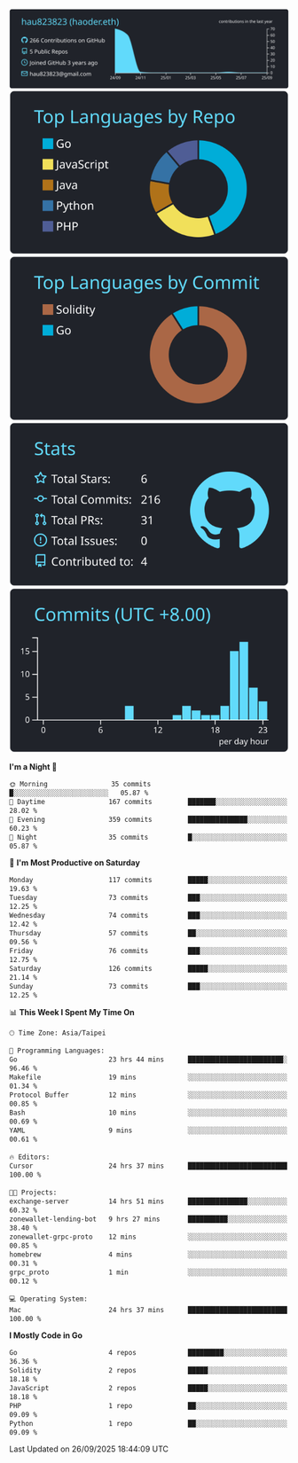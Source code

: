 [![](https://raw.githubusercontent.com/hau823823/hau823823/master/profile-summary-card-output/react/0-profile-details.svg)](https://github.com/vn7n24fzkq/github-profile-summary-cards)
[![](https://raw.githubusercontent.com/hau823823/hau823823/master/profile-summary-card-output/react/1-repos-per-language.svg)](https://github.com/vn7n24fzkq/github-profile-summary-cards) [![](https://raw.githubusercontent.com/hau823823/hau823823/master/profile-summary-card-output/react/2-most-commit-language.svg)](https://github.com/vn7n24fzkq/github-profile-summary-cards)
[![](https://raw.githubusercontent.com/hau823823/hau823823/master/profile-summary-card-output/react/3-stats.svg)](https://github.com/vn7n24fzkq/github-profile-summary-cards) [![](https://raw.githubusercontent.com/hau823823/hau823823/master/profile-summary-card-output/react/4-productive-time.svg)](https://github.com/vn7n24fzkq/github-profile-summary-cards)

<!--START_SECTION:waka-->
**I'm a Night 🦉** 

```text
🌞 Morning                35 commits          █░░░░░░░░░░░░░░░░░░░░░░░░   05.87 % 
🌆 Daytime                167 commits         ███████░░░░░░░░░░░░░░░░░░   28.02 % 
🌃 Evening                359 commits         ███████████████░░░░░░░░░░   60.23 % 
🌙 Night                  35 commits          █░░░░░░░░░░░░░░░░░░░░░░░░   05.87 % 
```
📅 **I'm Most Productive on Saturday** 

```text
Monday                   117 commits         █████░░░░░░░░░░░░░░░░░░░░   19.63 % 
Tuesday                  73 commits          ███░░░░░░░░░░░░░░░░░░░░░░   12.25 % 
Wednesday                74 commits          ███░░░░░░░░░░░░░░░░░░░░░░   12.42 % 
Thursday                 57 commits          ██░░░░░░░░░░░░░░░░░░░░░░░   09.56 % 
Friday                   76 commits          ███░░░░░░░░░░░░░░░░░░░░░░   12.75 % 
Saturday                 126 commits         █████░░░░░░░░░░░░░░░░░░░░   21.14 % 
Sunday                   73 commits          ███░░░░░░░░░░░░░░░░░░░░░░   12.25 % 
```


📊 **This Week I Spent My Time On** 

```text
🕑︎ Time Zone: Asia/Taipei

💬 Programming Languages: 
Go                       23 hrs 44 mins      ████████████████████████░   96.46 % 
Makefile                 19 mins             ░░░░░░░░░░░░░░░░░░░░░░░░░   01.34 % 
Protocol Buffer          12 mins             ░░░░░░░░░░░░░░░░░░░░░░░░░   00.85 % 
Bash                     10 mins             ░░░░░░░░░░░░░░░░░░░░░░░░░   00.69 % 
YAML                     9 mins              ░░░░░░░░░░░░░░░░░░░░░░░░░   00.61 % 

🔥 Editors: 
Cursor                   24 hrs 37 mins      █████████████████████████   100.00 % 

🐱‍💻 Projects: 
exchange-server          14 hrs 51 mins      ███████████████░░░░░░░░░░   60.32 % 
zonewallet-lending-bot   9 hrs 27 mins       ██████████░░░░░░░░░░░░░░░   38.40 % 
zonewallet-grpc-proto    12 mins             ░░░░░░░░░░░░░░░░░░░░░░░░░   00.85 % 
homebrew                 4 mins              ░░░░░░░░░░░░░░░░░░░░░░░░░   00.31 % 
grpc_proto               1 min               ░░░░░░░░░░░░░░░░░░░░░░░░░   00.12 % 

💻 Operating System: 
Mac                      24 hrs 37 mins      █████████████████████████   100.00 % 
```

**I Mostly Code in Go** 

```text
Go                       4 repos             █████████░░░░░░░░░░░░░░░░   36.36 % 
Solidity                 2 repos             █████░░░░░░░░░░░░░░░░░░░░   18.18 % 
JavaScript               2 repos             █████░░░░░░░░░░░░░░░░░░░░   18.18 % 
PHP                      1 repo              ██░░░░░░░░░░░░░░░░░░░░░░░   09.09 % 
Python                   1 repo              ██░░░░░░░░░░░░░░░░░░░░░░░   09.09 % 
```




 Last Updated on 26/09/2025 18:44:09 UTC
<!--END_SECTION:waka-->
